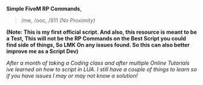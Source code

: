 **Simple FiveM RP Commands**, 
> /me, /ooc, /911 *(No Proximity)*

**(Note: This is my first official script. And also, this resource is meant to be a Test, This will not be the RP Commands on the Best Script you could find side of things, So LMK On any issues found. So this can also better improve me as a Script Dev)**

*After a month of taking a Coding class  and after multiple Online Tutorials ive learned on how to script in LUA. I still have a couple of things to learn so if you have issues I may or may not know a solution!*
